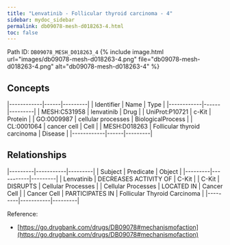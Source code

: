 ```yaml
---
title: "Lenvatinib - Follicular thyroid carcinoma - 4"
sidebar: mydoc_sidebar
permalink: db09078-mesh-d018263-4.html
toc: false 
---
```



Path ID: `DB09078_MESH_D018263_4`
{% include image.html url="images/db09078-mesh-d018263-4.png" file="db09078-mesh-d018263-4.png" alt="db09078-mesh-d018263-4" %}

## Concepts

|------------|------|---------|
| Identifier | Name | Type    |
|------------|------|---------|
| MESH:C531958 | lenvatinib | Drug |
| UniProt:P10721 | c-Kit | Protein |
| GO:0009987 | cellular processes | BiologicalProcess |
| CL:0001064 | cancer cell | Cell |
| MESH:D018263 | Follicular thyroid carcinoma | Disease |
|------------|------|---------|

## Relationships

|---------|-----------|---------|
| Subject | Predicate | Object  |
|---------|-----------|---------|
| Lenvatinib | DECREASES ACTIVITY OF | C-Kit |
| C-Kit | DISRUPTS | Cellular Processes |
| Cellular Processes | LOCATED IN | Cancer Cell |
| Cancer Cell | PARTICIPATES IN | Follicular Thyroid Carcinoma |
|---------|-----------|---------|

Reference: 
  - [https://go.drugbank.com/drugs/DB09078#mechanismofaction](https://go.drugbank.com/drugs/DB09078#mechanismofaction)
